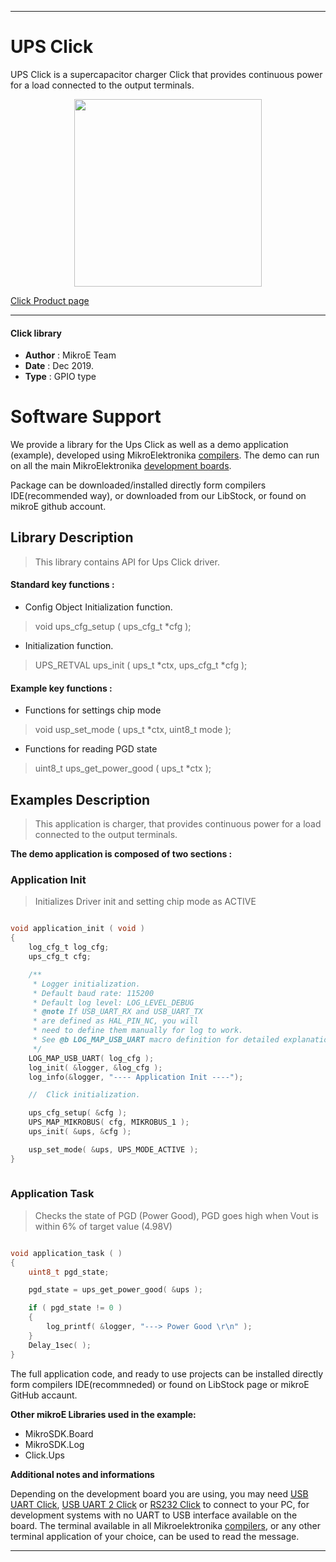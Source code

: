 

---
# UPS Click

UPS Click is a supercapacitor charger Click that provides continuous power for a load connected to the output terminals.

<p align="center">
  <img src="https://download.mikroe.com/images/click_for_ide/ups_click.png" height=300px>
</p>

[Click Product page](https://www.mikroe.com/ups-click)

---


#### Click library 

- **Author**        : MikroE Team
- **Date**          : Dec 2019.
- **Type**          : GPIO type


# Software Support

We provide a library for the Ups Click 
as well as a demo application (example), developed using MikroElektronika 
[compilers](https://shop.mikroe.com/compilers). 
The demo can run on all the main MikroElektronika [development boards](https://shop.mikroe.com/development-boards).

Package can be downloaded/installed directly form compilers IDE(recommended way), or downloaded from our LibStock, or found on mikroE github account. 

## Library Description

> This library contains API for Ups Click driver.

#### Standard key functions :

- Config Object Initialization function.
> void ups_cfg_setup ( ups_cfg_t *cfg ); 
 
- Initialization function.
> UPS_RETVAL ups_init ( ups_t *ctx, ups_cfg_t *cfg );

#### Example key functions :

- Functions for settings chip mode
> void usp_set_mode ( ups_t *ctx, uint8_t mode );
 
- Functions for reading PGD state
> uint8_t ups_get_power_good ( ups_t *ctx );


## Examples Description

> This application is charger, that provides continuous power for a load connected to the output terminals.

**The demo application is composed of two sections :**

### Application Init 

> Initializes Driver init and setting chip mode as ACTIVE

```c

void application_init ( void )
{
    log_cfg_t log_cfg;
    ups_cfg_t cfg;

    /** 
     * Logger initialization.
     * Default baud rate: 115200
     * Default log level: LOG_LEVEL_DEBUG
     * @note If USB_UART_RX and USB_UART_TX 
     * are defined as HAL_PIN_NC, you will 
     * need to define them manually for log to work. 
     * See @b LOG_MAP_USB_UART macro definition for detailed explanation.
     */
    LOG_MAP_USB_UART( log_cfg );
    log_init( &logger, &log_cfg );
    log_info(&logger, "---- Application Init ----");

    //  Click initialization.

    ups_cfg_setup( &cfg );
    UPS_MAP_MIKROBUS( cfg, MIKROBUS_1 );
    ups_init( &ups, &cfg );

    usp_set_mode( &ups, UPS_MODE_ACTIVE );
}
  
```

### Application Task

> Checks the state of PGD (Power Good), PGD goes high when Vout is within 6% of target value (4.98V)

```c

void application_task ( )
{
    uint8_t pgd_state;

    pgd_state = ups_get_power_good( &ups );

    if ( pgd_state != 0 )
    {
        log_printf( &logger, "---> Power Good \r\n" );
    }
    Delay_1sec( );
} 

```

The full application code, and ready to use projects can be  installed directly form compilers IDE(recommneded) or found on LibStock page or mikroE GitHub accaunt.

**Other mikroE Libraries used in the example:** 

- MikroSDK.Board
- MikroSDK.Log
- Click.Ups

**Additional notes and informations**

Depending on the development board you are using, you may need 
[USB UART Click](https://shop.mikroe.com/usb-uart-click), 
[USB UART 2 Click](https://shop.mikroe.com/usb-uart-2-click) or 
[RS232 Click](https://shop.mikroe.com/rs232-click) to connect to your PC, for 
development systems with no UART to USB interface available on the board. The 
terminal available in all Mikroelektronika 
[compilers](https://shop.mikroe.com/compilers), or any other terminal application 
of your choice, can be used to read the message.


---
